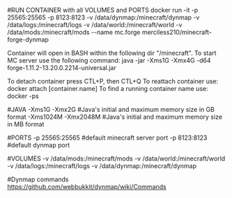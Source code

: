 #RUN CONTAINER with all VOLUMES and PORTS
docker run -it -p 25565:25565 -p 8123:8123 -v /data/dynmap:/minecraft/dynmap -v /data/logs:/minecraft/logs -v /data/world:/minecraft/world -v /data/mods:/minecraft/mods --name mc.forge merciless210/minecraft-forge-dynmap

Container will open in BASH within the following dir "/minecraft". To start MC server use the following command:
java -jar -Xms1G -Xmx4G -d64 forge-1.11.2-13.20.0.2214-universal.jar

To detach container press CTL+P, then CTL+Q
To reattach container use: docker attach [container.name] 
To find a running container name use: docker -ps 

#JAVA
-Xms1G -Xmx2G #Java's initial and maximum memory size in GB format
-Xms1024M -Xmx2048M #Java's initial and maximum memory size in MB format

#PORTS
-p 25565:25565  #default minecraft server port
-p 8123:8123    #default dynmap port

#VOLUMES
-v /data/mods:/minecraft/mods
-v /data/world:/minecraft/world
-v /data/logs:/minecraft/logs
-v /data/dynmap:/minecraft/dynmap

#Dynmap commands
https://github.com/webbukkit/dynmap/wiki/Commands
